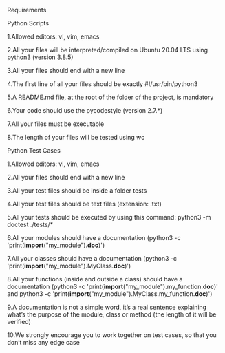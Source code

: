 Requirements


Python Scripts

1.Allowed editors: vi, vim, emacs

2.All your files will be interpreted/compiled on Ubuntu 20.04 LTS using python3 (version 3.8.5)

3.All your files should end with a new line

4.The first line of all your files should be exactly #!/usr/bin/python3

5.A README.md file, at the root of the folder of the project, is mandatory

6.Your code should use the pycodestyle (version 2.7.*)

7.All your files must be executable

8.The length of your files will be tested using wc



Python Test Cases

1.Allowed editors: vi, vim, emacs

2.All your files should end with a new line

3.All your test files should be inside a folder tests

4.All your test files should be text files (extension: .txt)

5.All your tests should be executed by using this command: python3 -m doctest ./tests/*

6.All your modules should have a documentation (python3 -c 'print(__import__("my_module").__doc__)')

7.All your classes should have a documentation (python3 -c 'print(__import__("my_module").MyClass.__doc__)')

8.All your functions (inside and outside a class) should have a documentation (python3 -c 'print(__import__("my_module").my_function.__doc__)' and python3 -c 'print(__import__("my_module").MyClass.my_function.__doc__)')

9.A documentation is not a simple word, it’s a real sentence explaining what’s the purpose of the module, class or method (the length of it will be verified)

10.We strongly encourage you to work together on test cases, so that you don’t miss any edge case

